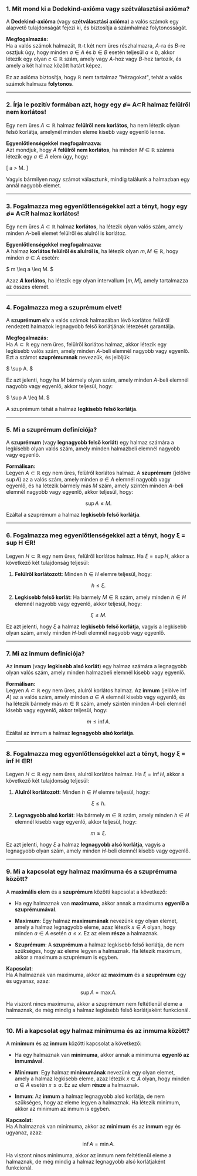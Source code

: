 ### 1. Mit mond ki a Dedekind-axióma vagy szétválasztási axióma?

A **Dedekind-axióma** (vagy **szétválasztási axióma**) a valós számok egy alapvető tulajdonságát fejezi ki, és biztosítja a számhalmaz folytonosságát.  

**Megfogalmazás:**  
Ha a valós számok halmazát, $\mathbb{R}$-t két nem üres részhalmazra, $A$-ra és $B$-re osztjuk úgy, hogy minden $a \in A$ és $b \in B$ esetén teljesül $a \leq b$, akkor létezik egy olyan $c \in \mathbb{R}$ szám, amely vagy $A$-hoz vagy $B$-hez tartozik, és amely a két halmaz között határt képez.  

Ez az axióma biztosítja, hogy $\mathbb{R}$ nem tartalmaz "hézagokat", tehát a valós számok halmaza **folytonos**.

---

### 2. Írja le pozitív formában azt, hogy egy ∅̸= A⊂R halmaz felülről nem korlátos!

Egy nem üres $A \subset \mathbb{R}$ halmaz **felülről nem korlátos**, ha nem létezik olyan felső korlátja, amelynél minden eleme kisebb vagy egyenlő lenne.  

**Egyenlőtlenségekkel megfogalmazva:**  
Azt mondjuk, hogy $A$ **felülről nem korlátos**, ha minden $M \in \mathbb{R}$ számra létezik egy $a \in A$ elem úgy, hogy:  

\[
a > M.
\]  

Vagyis bármilyen nagy számot választunk, mindig találunk a halmazban egy annál nagyobb elemet.

---

### 3. Fogalmazza meg egyenlőtlenségekkel azt a tényt, hogy egy ∅̸= A⊂R halmaz korlátos!

Egy nem üres $A \subset \mathbb{R}$ halmaz **korlátos**, ha létezik olyan valós szám, amely minden $A$-beli elemet felülről és alulról is korlátoz.  

**Egyenlőtlenségekkel megfogalmazva:**  
A halmaz **korlátos felülről és alulról is**, ha létezik olyan $m, M \in \mathbb{R}$, hogy minden $a \in A$ esetén:  

$
m \leq a \leq M.
$  

Azaz **$A$ korlátos**, ha létezik egy olyan intervallum $[m, M]$, amely tartalmazza az összes elemét.

---

### 4. Fogalmazza meg a szuprémum elvet!

A **szuprémum elv** a valós számok halmazában lévő korlátos felülről rendezett halmazok legnagyobb felső korlátjának létezését garantálja.  

**Megfogalmazás:**  
Ha $A \subset \mathbb{R}$ egy nem üres, felülről korlátos halmaz, akkor létezik egy legkisebb valós szám, amely minden $A$-beli elemnél nagyobb vagy egyenlő. Ezt a számot **szuprémumnak** nevezzük, és jelöljük:  

$
\sup A.
$

Ez azt jelenti, hogy ha $M$ bármely olyan szám, amely minden $A$-beli elemnél nagyobb vagy egyenlő, akkor teljesül, hogy:

$
\sup A \leq M.
$

A szuprémum tehát a halmaz **legkisebb felső korlátja**.

---

### 5. Mi a szuprémum definíciója?

A **szuprémum** (vagy **legnagyobb felső korlát**) egy halmaz számára a legkisebb olyan valós szám, amely minden halmazbeli elemnél nagyobb vagy egyenlő.  

**Formálisan:**  
Legyen $A \subset \mathbb{R}$ egy nem üres, felülről korlátos halmaz. A **szuprémum** (jelölve $\sup A$) az a valós szám, amely minden $a \in A$ elemnél nagyobb vagy egyenlő, és ha létezik bármely más $M$ szám, amely szintén minden $A$-beli elemnél nagyobb vagy egyenlő, akkor teljesül, hogy:

$$
\sup A \leq M.
$$

Ezáltal a szuprémum a halmaz **legkisebb felső korlátja**.

---

### 6. Fogalmazza meg egyenlőtlenségekkel azt a tényt, hogy ξ = sup H ∈R!

Legyen $H \subset \mathbb{R}$ egy nem üres, felülről korlátos halmaz. Ha $\xi = \sup H$, akkor a következő két tulajdonság teljesül:

1. **Felülről korlátozott**: Minden $h \in H$ elemre teljesül, hogy:

$$
h \leq \xi.
$$

2. **Legkisebb felső korlát**: Ha bármely $M \in \mathbb{R}$ szám, amely minden $h \in H$ elemnél nagyobb vagy egyenlő, akkor teljesül, hogy:

$$
\xi \leq M.
$$

Ez azt jelenti, hogy $\xi$ a halmaz **legkisebb felső korlátja**, vagyis a legkisebb olyan szám, amely minden $H$-beli elemnél nagyobb vagy egyenlő.

---

### 7. Mi az inmum definíciója?

Az **inmum** (vagy **legkisebb alsó korlát**) egy halmaz számára a legnagyobb olyan valós szám, amely minden halmazbeli elemnél kisebb vagy egyenlő.  

**Formálisan:**  
Legyen $A \subset \mathbb{R}$ egy nem üres, alulról korlátos halmaz. Az **inmum** (jelölve $\inf A$) az a valós szám, amely minden $a \in A$ elemnél kisebb vagy egyenlő, és ha létezik bármely más $m \in \mathbb{R}$ szám, amely szintén minden $A$-beli elemnél kisebb vagy egyenlő, akkor teljesül, hogy:

$$
m \leq \inf A.
$$

Ezáltal az inmum a halmaz **legnagyobb alsó korlátja**.

---

### 8. Fogalmazza meg egyenlőtlenségekkel azt a tényt, hogy ξ = inf H ∈R!

Legyen $H \subset \mathbb{R}$ egy nem üres, alulról korlátos halmaz. Ha $\xi = \inf H$, akkor a következő két tulajdonság teljesül:

1. **Alulról korlátozott**: Minden $h \in H$ elemre teljesül, hogy:

$$
\xi \leq h.
$$

2. **Legnagyobb alsó korlát**: Ha bármely $m \in \mathbb{R}$ szám, amely minden $h \in H$ elemnél kisebb vagy egyenlő, akkor teljesül, hogy:

$$
m \geq \xi.
$$

Ez azt jelenti, hogy $\xi$ a halmaz **legnagyobb alsó korlátja**, vagyis a legnagyobb olyan szám, amely minden $H$-beli elemnél kisebb vagy egyenlő.

---

### 9. Mi a kapcsolat egy halmaz maximuma és a szuprémuma között?

A **maximális elem** és a **szuprémum** közötti kapcsolat a következő:

- Ha egy halmaznak van **maximuma**, akkor annak a maximuma **egyenlő a szuprémumával**.
  
- **Maximum**: Egy halmaz **maximumának** nevezünk egy olyan elemet, amely a halmaz legnagyobb eleme, azaz létezik $x \in A$ olyan, hogy minden $a \in A$ esetén $a \leq x$. Ez az elem **része** a halmaznak.

- **Szuprémum**: A **szuprémum** a halmaz legkisebb felső korlátja, de nem szükséges, hogy az eleme legyen a halmaznak. Ha létezik maximum, akkor a maximum a szuprémum is egyben.

**Kapcsolat**:  
Ha $A$ halmaznak van maximuma, akkor az **maximum** és a **szuprémum** egy és ugyanaz, azaz:

$$
\sup A = \max A.
$$

Ha viszont nincs maximuma, akkor a szuprémum nem feltétlenül eleme a halmaznak, de még mindig a halmaz legkisebb felső korlátjaként funkcionál.

---

### 10. Mi a kapcsolat egy halmaz minimuma és az inmuma között?

A **minimum** és az **inmum** közötti kapcsolat a következő:

- Ha egy halmaznak van **minimuma**, akkor annak a minimuma **egyenlő az inmumával**.

- **Minimum**: Egy halmaz **minimumának** nevezünk egy olyan elemet, amely a halmaz legkisebb eleme, azaz létezik $x \in A$ olyan, hogy minden $a \in A$ esetén $x \leq a$. Ez az elem **része** a halmaznak.

- **Inmum**: Az **inmum** a halmaz legnagyobb alsó korlátja, de nem szükséges, hogy az eleme legyen a halmaznak. Ha létezik minimum, akkor az minimum az inmum is egyben.

**Kapcsolat**:  
Ha $A$ halmaznak van minimuma, akkor az **minimum** és az **inmum** egy és ugyanaz, azaz:

$$
\inf A = \min A.
$$

Ha viszont nincs minimuma, akkor az inmum nem feltétlenül eleme a halmaznak, de még mindig a halmaz legnagyobb alsó korlátjaként funkcionál.